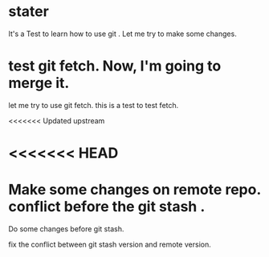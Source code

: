 # stater
It's a Test to learn how to use git .
Let me try to make some changes.

test git fetch. Now, I'm going to merge it.
=======
let me try to use git fetch.
this is a test to test fetch.

<<<<<<< Updated upstream

<<<<<<< HEAD
=======
Make some changes on remote repo. conflict before the git stash .
=======
Do some changes before git stash.

fix the conflict between git stash version and remote version.

